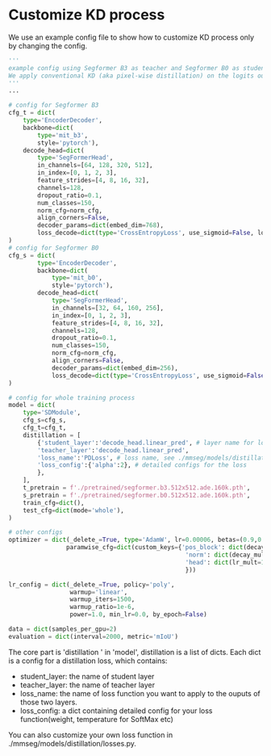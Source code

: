 # Customize KD process

We use an example config file to show how to customize KD process only by changing the config.

```python
'''
example config using Segformer B3 as teacher and Segformer B0 as student. 
We apply conventional KD (aka pixel-wise distillation) on the logits output of both models.
'''
...

# config for Segformer B3
cfg_t = dict(
    type='EncoderDecoder',
    backbone=dict(
        type='mit_b3',
        style='pytorch'),
    decode_head=dict(
        type='SegFormerHead',
        in_channels=[64, 128, 320, 512],
        in_index=[0, 1, 2, 3],
        feature_strides=[4, 8, 16, 32],
        channels=128,
        dropout_ratio=0.1,
        num_classes=150,
        norm_cfg=norm_cfg,
        align_corners=False,
        decoder_params=dict(embed_dim=768),
        loss_decode=dict(type='CrossEntropyLoss', use_sigmoid=False, loss_weight=1.0))
)
# config for Segformer B0
cfg_s = dict(
        type='EncoderDecoder',
        backbone=dict(
            type='mit_b0',
            style='pytorch'),
        decode_head=dict(
            type='SegFormerHead',
            in_channels=[32, 64, 160, 256],
            in_index=[0, 1, 2, 3],
            feature_strides=[4, 8, 16, 32],
            channels=128,
            dropout_ratio=0.1,
            num_classes=150,
            norm_cfg=norm_cfg,
            align_corners=False,
            decoder_params=dict(embed_dim=256),
            loss_decode=dict(type='CrossEntropyLoss', use_sigmoid=False, loss_weight=1.0)),
)

# config for whole training process
model = dict(
    type='SDModule',
    cfg_s=cfg_s,
    cfg_t=cfg_t,
    distillation = [
        {'student_layer':'decode_head.linear_pred', # layer name for logits output
        'teacher_layer':'decode_head.linear_pred',
        'loss_name':'PDLoss', # loss name, see ./mmseg/models/distillation/losses.py
        'loss_config':{'alpha':2}, # detailed configs for the loss
        },
    ],
    t_pretrain = f'./pretrained/segformer.b3.512x512.ade.160k.pth', 
    s_pretrain = f'./pretrained/segformer.b0.512x512.ade.160k.pth', 
    train_cfg=dict(),
    test_cfg=dict(mode='whole'),
)

# other configs
optimizer = dict(_delete_=True, type='AdamW', lr=0.00006, betas=(0.9,0.999), weight_decay=0.01,
                paramwise_cfg=dict(custom_keys={'pos_block': dict(decay_mult=0.),
                                                 'norm': dict(decay_mult=0.),
                                                 'head': dict(lr_mult=10.)
                                                 }))

lr_config = dict(_delete_=True, policy='poly',
                 warmup='linear',
                 warmup_iters=1500,
                 warmup_ratio=1e-6,
                 power=1.0, min_lr=0.0, by_epoch=False)

data = dict(samples_per_gpu=2)
evaluation = dict(interval=2000, metric='mIoU')  


```

The core part is 'distillation ' in 'model', distillation is a list of dicts. Each dict is a config for a distillation loss, which contains:

- student_layer: the name of student layer
- teacher_layer: the name of teacher layer
- loss_name: the name of loss function you want to apply to the ouputs of those two layers.
- loss_config: a dict containing detailed config for your loss function(weight, temperature for SoftMax etc)

You can also customize your own loss function in ./mmseg/models/distillation/losses.py.
